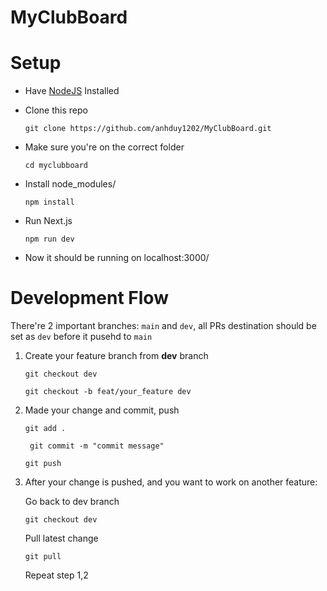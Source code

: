 # MyClubBoard

# Setup 
- Have [NodeJS](https://nodejs.org/en/download) Installed
- Clone this repo

    ```git clone https://github.com/anhduy1202/MyClubBoard.git```

- Make sure you're on the correct folder

    ```cd myclubboard```

- Install node_modules/

    ```npm install```

- Run Next.js

    ```npm run dev```

- Now it should be running on localhost:3000/

# Development Flow

There're 2 important branches: ```main``` and ```dev```, all PRs destination should be set as ```dev``` before it pusehd to ```main```

1. Create your feature branch from **dev** branch

    ```git checkout dev```

    ```git checkout -b feat/your_feature dev```

2. Made your change and commit, push

    ``` git add . ```

    ``` git commit -m "commit message"```

    ``` git push ```

3. After your change is pushed, and you want to work on another feature:

    Go back to dev branch 

    ```git checkout dev```

    Pull latest change

    ```git pull```

    Repeat step 1,2